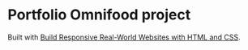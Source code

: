 # Portfolio Omnifood project

Built with [Build Responsive Real-World Websites with HTML and CSS](https://www.udemy.com/course/design-and-develop-a-killer-website-with-html5-and-css3).
